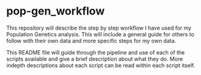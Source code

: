 pop-gen_workflow
====================

This repository will describe the step by step workflow I have used for my Population Genetics analysis. This will include a general guide for others to follow with their own data and more specific steps for my own data. 

This README file will guide through the pipeline and use of each of the scripts available and give a brief description about what they do. More indepth descriptions about each script can be read within each script itself.


